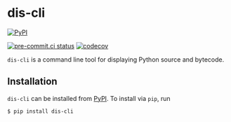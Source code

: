 # dis-cli

[![PyPI](https://img.shields.io/pypi/v/dis-cli)](https://pypi.org/project/dis-cli/)

[![pre-commit.ci status](https://results.pre-commit.ci/badge/github/JoshKarpel/dis-cli/master.svg)](https://results.pre-commit.ci/latest/github/JoshKarpel/dis-cli/master)
[![codecov](https://codecov.io/gh/JoshKarpel/dis-cli/branch/master/graph/badge.svg?token=Y4LLQ82PZ1)](https://codecov.io/gh/JoshKarpel/dis-cli)

`dis-cli` is a command line tool for displaying Python source and bytecode.

## Installation

`dis-cli` can be installed from [PyPI](https://pypi.org/project/dis-cli/).
To install via `pip`, run

```bash session
$ pip install dis-cli
```
